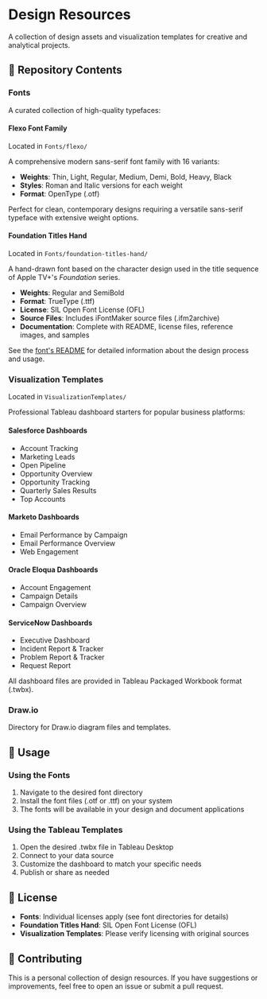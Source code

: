# Design Resources

A collection of design assets and visualization templates for creative and analytical projects.

## 📁 Repository Contents

### Fonts

A curated collection of high-quality typefaces:

#### Flexo Font Family
Located in `Fonts/flexo/`

A comprehensive modern sans-serif font family with 16 variants:
- **Weights**: Thin, Light, Regular, Medium, Demi, Bold, Heavy, Black
- **Styles**: Roman and Italic versions for each weight
- **Format**: OpenType (.otf)

Perfect for clean, contemporary designs requiring a versatile sans-serif typeface with extensive weight options.

#### Foundation Titles Hand
Located in `Fonts/foundation-titles-hand/`

A hand-drawn font based on the character design used in the title sequence of Apple TV+'s *Foundation* series.

- **Weights**: Regular and SemiBold
- **Format**: TrueType (.ttf)
- **License**: SIL Open Font License (OFL)
- **Source Files**: Includes iFontMaker source files (.ifm2archive)
- **Documentation**: Complete with README, license files, reference images, and samples

See the [font's README](Fonts/foundation-titles-hand/README.md) for detailed information about the design process and usage.

### Visualization Templates

Located in `VisualizationTemplates/`

Professional Tableau dashboard starters for popular business platforms:

#### Salesforce Dashboards
- Account Tracking
- Marketing Leads
- Open Pipeline
- Opportunity Overview
- Opportunity Tracking
- Quarterly Sales Results
- Top Accounts

#### Marketo Dashboards
- Email Performance by Campaign
- Email Performance Overview
- Web Engagement

#### Oracle Eloqua Dashboards
- Account Engagement
- Campaign Details
- Campaign Overview

#### ServiceNow Dashboards
- Executive Dashboard
- Incident Report & Tracker
- Problem Report & Tracker
- Request Report

All dashboard files are provided in Tableau Packaged Workbook format (.twbx).

### Draw.io

Directory for Draw.io diagram files and templates.

## 🚀 Usage

### Using the Fonts
1. Navigate to the desired font directory
2. Install the font files (.otf or .ttf) on your system
3. The fonts will be available in your design and document applications

### Using the Tableau Templates
1. Open the desired .twbx file in Tableau Desktop
2. Connect to your data source
3. Customize the dashboard to match your specific needs
4. Publish or share as needed

## 📄 License

- **Fonts**: Individual licenses apply (see font directories for details)
- **Foundation Titles Hand**: SIL Open Font License (OFL)
- **Visualization Templates**: Please verify licensing with original sources

## 🤝 Contributing

This is a personal collection of design resources. If you have suggestions or improvements, feel free to open an issue or submit a pull request.